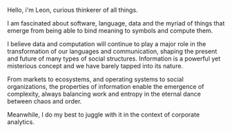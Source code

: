 Hello, i'm Leon, curious thinkerer of all things.

I am fascinated about software, language, data and the myriad of things that emerge from being able to bind meaning to symbols and compute them.

I believe data and computation will continue to play a major role in the transformation of our languages and communication, shaping the present and future of many types of social structures. Information is a powerful yet misterious concept and we have barely tapped into its nature. 

From markets to ecosystems, and operating systems to social organizations, the properties of information enable the emergence of complexity, always balancing work and entropy in the eternal dance between chaos and order.

Meanwhile, I do my best to juggle with it in the context of corporate analytics.
